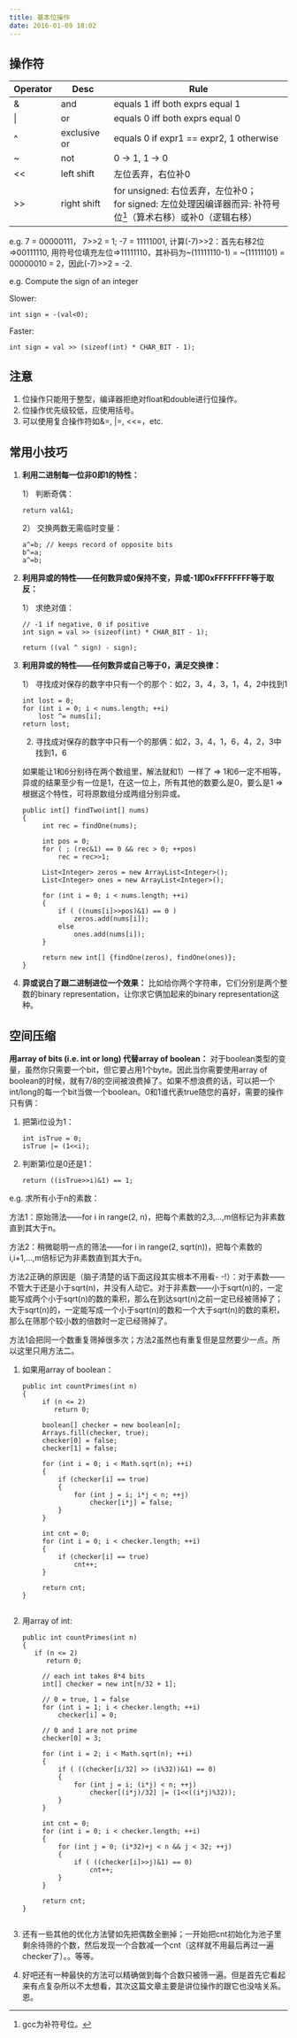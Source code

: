 ```yaml
---
title: 基本位操作
date: 2016-01-09 18:02
---
```


## 操作符

 |Operator | Desc | Rule|
 |-------- | ---- | ----|
 |& | and | equals 1 iff both exprs equal 1| 
 |&#124; | or | equals 0 iff both exprs equal 0| 
 |^ | exclusive or | equals 0 if expr1 == expr2, 1 otherwise| 
 |~ | not | 0 -> 1, 1 -> 0|
 |<< | left shift | 左位丢弃，右位补0|
 |>> | right shift | for unsigned: 右位丢弃，左位补0；<br> for signed: 左位处理因编译器而异: 补符号位[^1]（算术右移）或补0（逻辑右移）|

e.g. 
7 = 00000111， 7>>2 = 1;
-7 = 11111001, 计算(-7)>>2：首先右移2位=>00111110, 用符号位填充左位=>11111110，其补码为~(11111110-1) = ~(11111101) = 00000010 = 2，因此(-7)>>2 = -2.

e.g. Compute the sign of an integer

Slower:

```c_cpp
int sign = -(val<0);
```

Faster:

```c_cpp
int sign = val >> (sizeof(int) * CHAR_BIT - 1);
```

## 注意

1. 位操作只能用于整型，编译器拒绝对float和double进行位操作。
2. 位操作优先级较低，应使用括号。
3. 可以使用复合操作符如&=, &#124;=, <<=，etc.

## 常用小技巧

1. <b>利用二进制每一位非0即1的特性：</b>
   
   1） 判断奇偶：
   
   ```c_cpp
   return val&1;
   ```
   
   2） 交换两数无需临时变量：
   
   ```c_cpp
   a^=b; // keeps record of opposite bits
   b^=a; 
   a^=b;
   ```
   
2. <b>利用异或的特性——任何数异或0保持不变，异或-1即0xFFFFFFFF等于取反：</b>

   1） 求绝对值：
   
   ```c_cpp
   // -1 if negative, 0 if positive
   int sign = val >> (sizeof(int) * CHAR_BIT - 1);
   
   return ((val ^ sign) - sign);
   ```

3. <b>利用异或的特性——任何数异或自己等于0，满足交换律：</b>

   1） 寻找成对保存的数字中只有一个的那个：如2，3，4，3，1，4，2中找到1
   
   ```c_cpp
   int lost = 0;
   for (int i = 0; i < nums.length; ++i)
	   lost ^= nums[i];
   return lost;
   ```
   
   2) 寻找成对保存的数字中只有一个的那俩：如2，3，4，1，6，4，2，3中找到1，6
   
   如果能让1和6分别待在两个数组里，解法就和1）一样了 => 1和6一定不相等，异或的结果至少有一位是1，在这一位上，所有其他的数要么是0，要么是1 => 根据这个特性，可将原数组分成两组分别异或。
   
   
   ```c_cpp
   public int[] findTwo(int[] nums) 
   {
		int rec = findOne(nums);

		int pos = 0;
		for ( ; (rec&1) == 0 && rec > 0; ++pos)
			rec = rec>>1;

		List<Integer> zeros = new ArrayList<Integer>();
		List<Integer> ones = new ArrayList<Integer>();

		for (int i = 0; i < nums.length; ++i)
		{
			if ( ((nums[i]>>pos)&1) == 0 ) 
				zeros.add(nums[i]);
			else
				ones.add(nums[i]);
		}

		return new int[] {findOne(zeros), findOne(ones)};
   }
   
   ```
   
4. <b>异或说白了跟二进制进位一个效果：</b>
比如给你两个字符串，它们分别是两个整数的binary representation，让你求它俩加起来的binary representation这种。

## 空间压缩

<b>用array of bits (i.e. int or long) 代替array of boolean：</b> 对于boolean类型的变量，虽然你只需要一个bit，但它要占用1个byte。因此当你需要使用array of boolean的时候，就有7/8的空间被浪费掉了。如果不想浪费的话，可以把一个int/long的每一个bit当做一个boolean。0和1谁代表true随您的喜好，需要的操作只有俩：

1. 把第i位设为1：
   
   ```
   int isTrue = 0;	
   isTrue |= (1<<i);
   ```
	
2. 判断第i位是0还是1：

   ```
   return ((isTrue>>i)&1) == 1;
   ```

e.g. 求所有小于n的素数：

方法1：原始筛法——for i in range(2, n)，把每个素数的2,3,...,m倍标记为非素数直到其大于n。

方法2：稍微聪明一点的筛法——for i in range(2, sqrt(n))，把每个素数的i,i+1,...,m倍标记为非素数直到其大于n。

方法2正确的原因是（脑子清楚的话下面这段其实根本不用看- -!）：对于素数——不管大于还是小于sqrt(n)，并没有人动它。对于非素数——小于sqrt(n)的，一定能写成两个小于sqrt(n)的数的乘积，那么在到达sqrt(n)之前一定已经被筛掉了；大于sqrt(n)的，一定能写成一个小于sqrt(n)的数和一个大于sqrt(n)的数的乘积，那么在筛那个较小数的倍数时一定已经筛掉了。

方法1会把同一个数重复筛掉很多次；方法2虽然也有重复但是显然要少一点。所以这里只用方法二。

1. 如果用array of boolean：

   ```
   public int countPrimes(int n)
   {
		if (n <= 2)
		   return 0;
			
		boolean[] checker = new boolean[n];
		Arrays.fill(checker, true);
		checker[0] = false;
		checker[1] = false;
			
		for (int i = 0; i < Math.sqrt(n); ++i)
		{
			if (checker[i] == true)
			{
				for (int j = i; i*j < n; ++j)
					checker[i*j] = false;
			}
		}
			
		int cnt = 0;
		for (int i = 0; i < checker.length; ++i)
		{
			if (checker[i] == true)
				cnt++;
		}
			
		return cnt;
   }
	
   ```
	
2. 用array of int:

   ```
   public int countPrimes(int n) 
   {
      if (n <= 2)
         return 0;
		
		// each int takes 8*4 bits		
		int[] checker = new int[n/32 + 1];
		
		// 0 = true, 1 = false
		for (int i = 1; i < checker.length; ++i)
			checker[i] = 0;
		
		// 0 and 1 are not prime
		checker[0] = 3;
		
		for (int i = 2; i < Math.sqrt(n); ++i)
		{
			if ( ((checker[i/32] >> (i%32))&1) == 0)
			{
				for (int j = i; (i*j) < n; ++j)
					checker[(i*j)/32] |= (1<<((i*j)%32));
			}
		}
		
		int cnt = 0;
		for (int i = 0; i < checker.length; ++i)
		{
			for (int j = 0; (i*32)+j < n && j < 32; ++j)
			{
				if ( ((checker[i]>>j)&1) == 0)
					cnt++;
			}
		}
		
		return cnt;
   }
	
   ```
	
3. 还有一些其他的优化方法譬如先把偶数全删掉；一开始把cnt初始化为池子里剩余待筛的个数，然后发现一个合数减一个cnt（这样就不用最后再过一遍checker了）。。等等。
4. 好吧还有一种最快的方法可以精确做到每个合数只被筛一遍。但是首先它看起来有点复杂所以不太想看，其次这篇文章主要是讲位操作的跟它也没啥关系。恩。

[^1]: gcc为补符号位。
